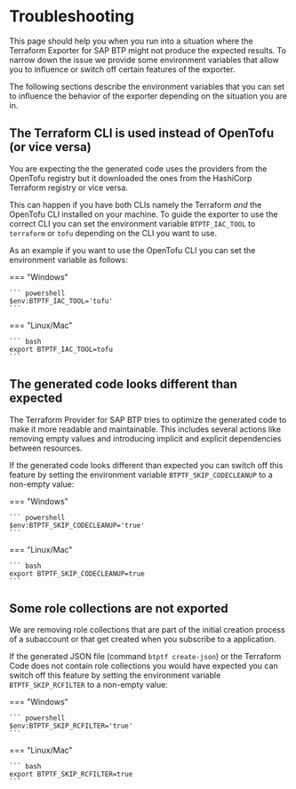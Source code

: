# Troubleshooting

This page should help you when you run into a situation where the Terraform Exporter for SAP BTP might not produce the expected results.
To narrow down the issue we provide some environment variables that allow you to influence or switch off certain features of the exporter.

The following sections describe the environment variables that you can set to influence the behavior of the exporter depending on the situation you are in.

## The Terraform CLI is used instead of OpenTofu (or vice versa)

You are expecting the the generated code uses the providers from the OpenTofu registry but it downloaded the ones from the HashiCorp Terraform registry or vice versa.

This can happen if you have both CLIs namely the Terraform *and* the OpenTofu CLI installed on your machine. To guide the exporter to use the correct CLI you can set the environment variable `BTPTF_IAC_TOOL` to `terraform` or `tofu` depending on the CLI you want to use.

As an example if you want to use the OpenTofu CLI you can set the environment variable as follows:

=== "Windows"

    ``` powershell
    $env:BTPTF_IAC_TOOL='tofu'
    ```

=== "Linux/Mac"

    ``` bash
    export BTPTF_IAC_TOOL=tofu
    ```

## The generated code looks different than expected

The Terraform Provider for SAP BTP tries to optimize the generated code to make it more readable and maintainable. This includes several actions like removing empty values and introducing implicit and explicit dependencies between resources.

If the generated code looks different than expected you can switch off this feature by setting the environment variable `BTPTF_SKIP_CODECLEANUP` to a non-empty value:

=== "Windows"

    ``` powershell
    $env:BTPTF_SKIP_CODECLEANUP='true'
    ```

=== "Linux/Mac"

    ``` bash
    export BTPTF_SKIP_CODECLEANUP=true
    ```

## Some role collections are not exported

We are removing role collections that are part of the initial creation process of a subaccount or that get created when you subscribe to a application.

If the generated JSON file (command `btptf create-json`) or the Terraform Code does not contain role collections you would have expected you can switch off this feature by setting the environment variable `BTPTF_SKIP_RCFILTER` to a non-empty value:

=== "Windows"

    ``` powershell
    $env:BTPTF_SKIP_RCFILTER='true'
    ```

=== "Linux/Mac"

    ``` bash
    export BTPTF_SKIP_RCFILTER=true
    ```
